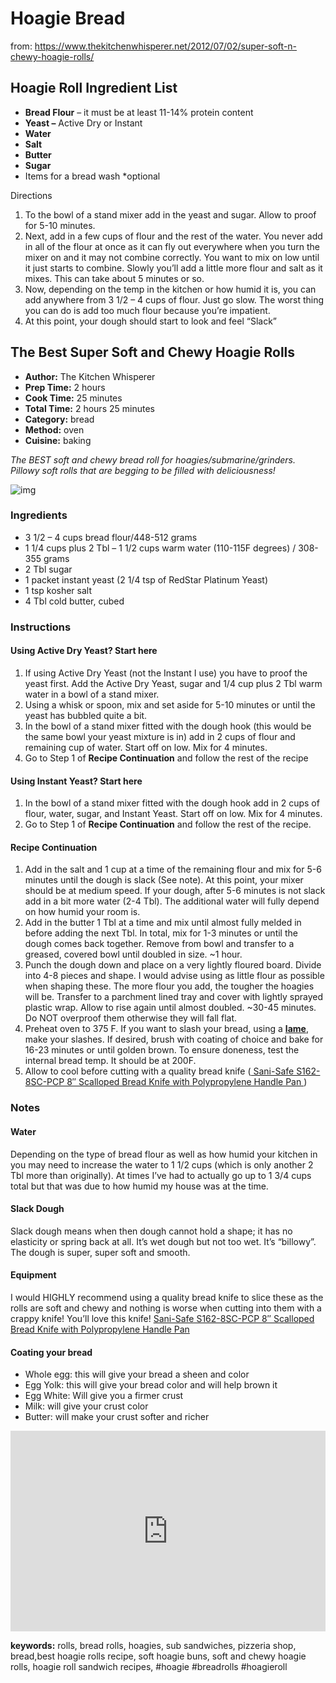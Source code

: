 # Hoagie Bread

from: https://www.thekitchenwhisperer.net/2012/07/02/super-soft-n-chewy-hoagie-rolls/

## Hoagie Roll Ingredient List

- **Bread Flour** – it must be at least 11-14% protein content
- **Yeast –** Active Dry or Instant
- **Water**
- **Salt**
- **Butter**
- **Sugar**
- Items for a bread wash *optional

Directions

1. To the bowl of a stand mixer add in the yeast and sugar. Allow to proof for 5-10 minutes.
2. Next, add in a few cups of flour and the rest of the water. You never add in all of the flour at once as it can fly out everywhere when you turn the mixer on and it may not combine correctly. You want to mix on low until it just starts to combine. Slowly you’ll add a little more flour and salt as it mixes. This can take about 5 minutes or so.
3. Now, depending on the temp in the kitchen or how humid it is, you can add anywhere from 3 1/2 – 4 cups of flour. Just go slow. The worst thing you can do is add too much flour because you’re impatient.
4. At this point, your dough should start to look and feel “Slack”

## The Best Super Soft and Chewy Hoagie Rolls

- **Author:** The Kitchen Whisperer
- **Prep Time:** 2 hours
- **Cook Time:** 25 minutes
- **Total Time:** 2 hours 25 minutes
- **Category:** bread
- **Method:** oven
- **Cuisine:** baking

*The BEST soft and chewy bread roll for hoagies/submarine/grinders. Pillowy soft rolls that are begging to be filled with deliciousness!*

![img](https://www.thekitchenwhisperer.net/wp-content/uploads/2012/07/Hoagie-Rolls-3-150x150.jpg)



### Ingredients

- 3 1/2 – 4 cups bread flour/448-512 grams
- 1 1/4 cups plus 2 Tbl – 1 1/2 cups warm water (110-115F degrees) / 308-355 grams
- 2 Tbl sugar
- 1 packet instant yeast (2 1/4 tsp of RedStar Platinum Yeast)
- 1 tsp kosher salt
- 4 Tbl cold butter, cubed

### Instructions

#### Using Active Dry Yeast? Start here

1. If using Active Dry Yeast (not the Instant I use) you have to proof the yeast first. Add the Active Dry Yeast, sugar and 1/4 cup plus 2 Tbl warm water in a bowl of a stand mixer.
2. Using a whisk or spoon, mix and set aside for 5-10 minutes or until the yeast has bubbled quite a bit.
3. In the bowl of a stand mixer fitted with the dough hook (this would be the same bowl your yeast mixture is in) add in 2 cups of flour and remaining cup of water. Start off on low. Mix for 4 minutes.
4. Go to Step 1 of **Recipe Continuation** and follow the rest of the recipe

#### Using Instant Yeast? Start here

1. In the bowl of a stand mixer fitted with the dough hook add in 2 cups of flour, water, sugar, and Instant Yeast. Start off on low. Mix for 4 minutes.
2. Go to Step 1 of **Recipe Continuation** and follow the rest of the recipe.

#### Recipe Continuation

1. Add in the salt and 1 cup at a time of the remaining flour and mix for 5-6 minutes until the dough is slack (See note). At this point, your mixer should be at medium speed. If your dough, after 5-6 minutes is not slack add in a bit more water (2-4 Tbl). The additional water will fully depend on how humid your room is.
2. Add in the butter 1 Tbl at a time and mix until almost fully melded in before adding the next Tbl.  In total, mix for 1-3 minutes or until the dough comes back together. Remove from bowl and transfer to a greased, covered bowl until doubled in size. ~1 hour.
3. Punch the dough down and place on a very lightly floured board. Divide into 4-8 pieces and shape. I would advise using as little flour as possible when shaping these. The more flour you add, the tougher the hoagies will be. Transfer to a parchment lined tray and cover with lightly sprayed plastic wrap. Allow to rise again until almost doubled. ~30-45 minutes. Do NOT overproof them otherwise they will fall flat.
4. Preheat oven to 375 F. If you want to slash your bread, using a [**lame**](https://amzn.to/3eUSmTk), make your slashes. If desired, brush with coating of choice and bake for 16-23 minutes or until golden brown. To ensure doneness, test the internal bread temp. It should be at 200F.
5. Allow to cool before cutting with a quality bread knife ([ Sani-Safe S162-8SC-PCP 8″ Scalloped Bread Knife with Polypropylene Handle Pan ](http://astore.amazon.com/thekitcwhis-20/detail/B004NG98X2))

### Notes

#### Water

Depending on the type of bread flour as well as how humid your kitchen in you may need to increase the water to 1 1/2 cups (which is only another 2 Tbl more than originally). At times I’ve had to actually go up to 1 3/4 cups total but that was due to how humid my house was at the time.

#### Slack Dough

Slack dough means when then dough cannot hold a shape; it has no elasticity or spring back at all. It’s wet dough but not too wet. It’s “billowy”. The dough is super, super soft and smooth.

#### Equipment

I would HIGHLY recommend using a quality bread knife to slice these as the rolls are soft and chewy and nothing is worse when cutting into them with a crappy knife! You’ll love this knife! [Sani-Safe S162-8SC-PCP 8″ Scalloped Bread Knife with Polypropylene Handle Pan](https://amzn.to/2REmkAh)

#### Coating your bread

- Whole egg: this will give your bread a sheen and color
- Egg Yolk: this will give your bread color and will help brown it
- Egg White: Will give you a firmer crust
- Milk: will give your crust color
- Butter: will make your crust softer and richer

<iframe id="nutrifox-label-95464" src="https://nutrifox.com/embed/label/95464" style="box-sizing: inherit; max-width: 100%; border-width: 0px; height: 321px; width: 602px;"></iframe>

**keywords:** rolls, bread rolls, hoagies, sub sandwiches, pizzeria shop, bread,best hoagie rolls recipe, soft hoagie buns, soft and chewy hoagie rolls, hoagie roll sandwich recipes, #hoagie #breadrolls #hoagieroll